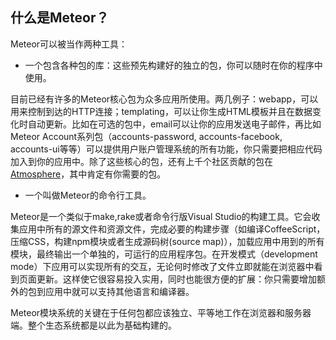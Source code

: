 什么是Meteor？
---------------------
Meteor可以被当作两种工具：
- 一个包含各种包的库：这些预先构建好的独立的包，你可以随时在你的程序中使用。

目前已经有许多的Meteor核心包为众多应用所使用。两几例子：webapp，可以用来控制到达的HTTP连接；templating，可以让你生成HTML模板并且在数据变化时自动更新。比如在可选的包中，email可以让你的应用发送电子邮件，再比如Meteor Account系列包（accounts-password, accounts-facebook, accounts-ui等等）可以提供用户账户管理系统的所有功能，你只需要把相应代码加入到你的应用中。除了这些核心的包，还有上千个社区贡献的包在[Atmosphere](https://atmospherejs.com/)，其中肯定有你需要的包。
- 一个叫做Meteor的命令行工具。

Meteor是一个类似于make,rake或者命令行版Visual Studio的构建工具。它会收集应用中所有的源文件和资源文件，完成必要的构建步骤（如编译CoffeeScript，压缩CSS，构建npm模块或者生成源码树(source map)），加载应用中用到的所有模块，最终输出一个单独的，可运行的应用程序包。在开发模式（development mode）下应用可以实现所有的交互，无论何时修改了文件立即就能在浏览器中看到页面更新。这样使它很容易投入实用，同时也能很方便的扩展：你只需要增加额外的包到应用中就可以支持其他语言和编译器。

Meteor模块系统的关键在于任何包都应该独立、平等地工作在浏览器和服务器端。整个生态系统都是以此为基础构建的。




